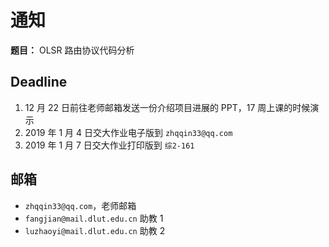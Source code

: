  # 通知

**题目：** OLSR 路由协议代码分析

## Deadline

1. 12 月 22 日前往老师邮箱发送一份介绍项目进展的 PPT，17 周上课的时候演示
2. 2019 年 1 月 4 日交大作业电子版到 `zhqqin33@qq.com`
3. 2019 年 1 月 7 日交大作业打印版到 `综2-161`

## 邮箱
- `zhqqin33@qq.com`，老师邮箱
- `fangjian@mail.dlut.edu.cn` 助教 1
- `luzhaoyi@mail.dlut.edu.cn` 助教 2

